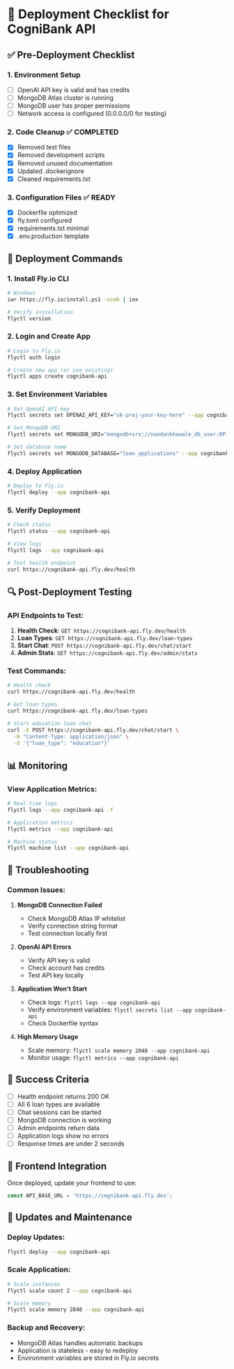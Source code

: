 # 🚀 Deployment Checklist for CogniBank API

## ✅ Pre-Deployment Checklist

### 1. Environment Setup
- [ ] OpenAI API key is valid and has credits
- [ ] MongoDB Atlas cluster is running
- [ ] MongoDB user has proper permissions
- [ ] Network access is configured (0.0.0.0/0 for testing)

### 2. Code Cleanup ✅ COMPLETED
- [x] Removed test files
- [x] Removed development scripts
- [x] Removed unused documentation
- [x] Updated .dockerignore
- [x] Cleaned requirements.txt

### 3. Configuration Files ✅ READY
- [x] Dockerfile optimized
- [x] fly.toml configured
- [x] requirements.txt minimal
- [x] .env.production template

## 🚀 Deployment Commands

### 1. Install Fly.io CLI
```bash
# Windows
iwr https://fly.io/install.ps1 -useb | iex

# Verify installation
flyctl version
```

### 2. Login and Create App
```bash
# Login to Fly.io
flyctl auth login

# Create new app (or use existing)
flyctl apps create cognibank-api
```

### 3. Set Environment Variables
```bash
# Set OpenAI API key
flyctl secrets set OPENAI_API_KEY="sk-proj-your-key-here" --app cognibank-api

# Set MongoDB URI
flyctl secrets set MONGODB_URI="mongodb+srv://nandankhawale_db_user:0P154bJbSm87GmZm@cognibankdata.0ghzgfa.mongodb.net/loan_applications?retryWrites=true&w=majority&appName=CogniBankData" --app cognibank-api

# Set database name
flyctl secrets set MONGODB_DATABASE="loan_applications" --app cognibank-api
```

### 4. Deploy Application
```bash
# Deploy to Fly.io
flyctl deploy --app cognibank-api
```

### 5. Verify Deployment
```bash
# Check status
flyctl status --app cognibank-api

# View logs
flyctl logs --app cognibank-api

# Test health endpoint
curl https://cognibank-api.fly.dev/health
```

## 🔍 Post-Deployment Testing

### API Endpoints to Test:
1. **Health Check**: `GET https://cognibank-api.fly.dev/health`
2. **Loan Types**: `GET https://cognibank-api.fly.dev/loan-types`
3. **Start Chat**: `POST https://cognibank-api.fly.dev/chat/start`
4. **Admin Stats**: `GET https://cognibank-api.fly.dev/admin/stats`

### Test Commands:
```bash
# Health check
curl https://cognibank-api.fly.dev/health

# Get loan types
curl https://cognibank-api.fly.dev/loan-types

# Start education loan chat
curl -X POST https://cognibank-api.fly.dev/chat/start \
  -H "Content-Type: application/json" \
  -d '{"loan_type": "education"}'
```

## 📊 Monitoring

### View Application Metrics:
```bash
# Real-time logs
flyctl logs --app cognibank-api -f

# Application metrics
flyctl metrics --app cognibank-api

# Machine status
flyctl machine list --app cognibank-api
```

## 🔧 Troubleshooting

### Common Issues:

1. **MongoDB Connection Failed**
   - Check MongoDB Atlas IP whitelist
   - Verify connection string format
   - Test connection locally first

2. **OpenAI API Errors**
   - Verify API key is valid
   - Check account has credits
   - Test API key locally

3. **Application Won't Start**
   - Check logs: `flyctl logs --app cognibank-api`
   - Verify environment variables: `flyctl secrets list --app cognibank-api`
   - Check Dockerfile syntax

4. **High Memory Usage**
   - Scale memory: `flyctl scale memory 2048 --app cognibank-api`
   - Monitor usage: `flyctl metrics --app cognibank-api`

## 🎯 Success Criteria

- [ ] Health endpoint returns 200 OK
- [ ] All 6 loan types are available
- [ ] Chat sessions can be started
- [ ] MongoDB connection is working
- [ ] Admin endpoints return data
- [ ] Application logs show no errors
- [ ] Response times are under 2 seconds

## 📱 Frontend Integration

Once deployed, update your frontend to use:
```javascript
const API_BASE_URL = 'https://cognibank-api.fly.dev';
```

## 🔄 Updates and Maintenance

### Deploy Updates:
```bash
flyctl deploy --app cognibank-api
```

### Scale Application:
```bash
# Scale instances
flyctl scale count 2 --app cognibank-api

# Scale memory
flyctl scale memory 2048 --app cognibank-api
```

### Backup and Recovery:
- MongoDB Atlas handles automatic backups
- Application is stateless - easy to redeploy
- Environment variables are stored in Fly.io secrets
